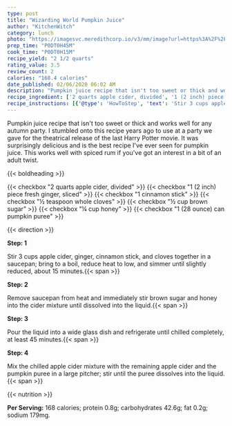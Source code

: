```yaml
---
type: post
title: "Wizarding World Pumpkin Juice"
author: "KitchenWitch"
category: lunch
photo: "https://imagesvc.meredithcorp.io/v3/mm/image?url=https%3A%2F%2Fimages.media-allrecipes.com%2Fuserphotos%2F6850431.jpg"
prep_time: "P0DT0H45M"
cook_time: "P0DT0H15M"
recipe_yield: "2 1/2 quarts"
rating_value: 3.5
review_count: 2
calories: "168.4 calories"
date_published: 02/06/2020 06:02 AM
description: "Pumpkin juice recipe that isn't too sweet or thick and works well for any autumn party. I stumbled onto this recipe years ago to use at a party we gave for the theatrical release of the last Harry Potter movie. It was surprisingly delicious and is the best recipe I've ever seen for pumpkin juice. This works well with spiced rum if you've got an interest in a bit of an adult twist."
recipe_ingredient: ['2 quarts apple cider, divided', '1 (2 inch) piece fresh ginger, sliced ', '1 cinnamon stick', '½ teaspoon whole cloves', '½ cup brown sugar', '¼ cup honey', '1 (28 ounce) can pumpkin puree']
recipe_instructions: [{'@type': 'HowToStep', 'text': 'Stir 3 cups apple cider, ginger, cinnamon stick, and cloves together in a saucepan; bring to a boil, reduce heat to low, and simmer until slightly reduced, about 15 minutes.\n'}, {'@type': 'HowToStep', 'text': 'Remove saucepan from heat and immediately stir brown sugar and honey into the cider mixture until dissolved into the liquid.\n'}, {'@type': 'HowToStep', 'text': 'Pour the liquid into a wide glass dish and refrigerate until chilled completely, at least 45 minutes.\n'}, {'@type': 'HowToStep', 'text': 'Mix the chilled apple cider mixture with the remaining apple cider and the pumpkin puree in a large pitcher; stir until the puree dissolves into the liquid.\n'}]
---
```


Pumpkin juice recipe that isn't too sweet or thick and works well for any autumn party. I stumbled onto this recipe years ago to use at a party we gave for the theatrical release of the last Harry Potter movie. It was surprisingly delicious and is the best recipe I've ever seen for pumpkin juice. This works well with spiced rum if you've got an interest in a bit of an adult twist. 

{{< boldheading >}}

{{< checkbox "2 quarts apple cider, divided" >}}
{{< checkbox "1 (2 inch) piece fresh ginger, sliced" >}}
{{< checkbox "1  cinnamon stick" >}}
{{< checkbox "½ teaspoon whole cloves" >}}
{{< checkbox "½ cup brown sugar" >}}
{{< checkbox "¼ cup honey" >}}
{{< checkbox "1 (28 ounce) can pumpkin puree" >}}


{{< direction >}}

**Step: 1**

Stir 3 cups apple cider, ginger, cinnamon stick, and cloves together in a saucepan; bring to a boil, reduce heat to low, and simmer until slightly reduced, about 15 minutes.{{< span >}}

**Step: 2**

Remove saucepan from heat and immediately stir brown sugar and honey into the cider mixture until dissolved into the liquid.{{< span >}}

**Step: 3**

Pour the liquid into a wide glass dish and refrigerate until chilled completely, at least 45 minutes.{{< span >}}

**Step: 4**

Mix the chilled apple cider mixture with the remaining apple cider and the pumpkin puree in a large pitcher; stir until the puree dissolves into the liquid.{{< span >}}

{{< nutrition >}}

**Per Serving:** 168 calories; protein 0.8g; carbohydrates 42.6g; fat 0.2g; sodium 179mg.